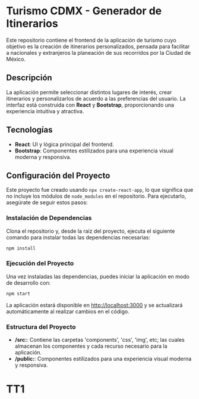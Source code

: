 # Turismo CDMX - Generador de Itinerarios

Este repositorio contiene el frontend de la aplicación de turismo cuyo objetivo es la creación de itinerarios personalizados, pensada para facilitar a nacionales y extranjeros la planeación de sus recorridos por la Ciudad de México.

## Descripción

La aplicación permite seleccionar distintos lugares de interés, crear itinerarios y personalizarlos de acuerdo a las preferencias del usuario. La interfaz está construida con **React** y **Bootstrap**, proporcionando una experiencia intuitiva y atractiva.

## Tecnologías

- **React**: UI y lógica principal del frontend.
- **Bootstrap**: Componentes estilizados para una experiencia visual moderna y responsiva.


## Configuración del Proyecto

Este proyecto fue creado usando `npx create-react-app`, lo que significa que no incluye los módulos de `node_modules` en el repositorio. Para ejecutarlo, asegúrate de seguir estos pasos:

### Instalación de Dependencias

Clona el repositorio y, desde la raíz del proyecto, ejecuta el siguiente comando para instalar todas las dependencias necesarias:

```bash
npm install
````

### Ejecución del Proyecto
Una vez instaladas las dependencias, puedes iniciar la aplicación en modo de desarrollo con:

```bash
npm start
````
La aplicación estará disponible en [http://localhost:3000](url) y se actualizará automáticamente al realizar cambios en el código.

### Estructura del Proyecto
- **/src:**: Contiene las carpetas 'components', 'css', 'img', etc; las cuales almacenan los componentes y cada recurso necesario para la aplicación.
- **/public:**: Componentes estilizados para una experiencia visual moderna y responsiva.
# TT1
